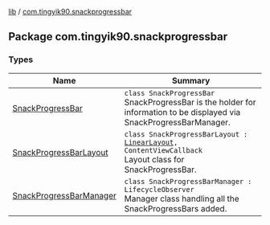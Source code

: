 [lib](../index.md) / [com.tingyik90.snackprogressbar](./index.md)

## Package com.tingyik90.snackprogressbar

### Types

| Name | Summary |
|---|---|
| [SnackProgressBar](-snack-progress-bar/index.md) | `class SnackProgressBar`<br>SnackProgressBar is the holder for information to be displayed via SnackProgressBarManager. |
| [SnackProgressBarLayout](-snack-progress-bar-layout/index.md) | `class SnackProgressBarLayout : `[`LinearLayout`](https://developer.android.com/reference/android/widget/LinearLayout.html)`, ContentViewCallback`<br>Layout class for SnackProgressBar. |
| [SnackProgressBarManager](-snack-progress-bar-manager/index.md) | `class SnackProgressBarManager : LifecycleObserver`<br>Manager class handling all the SnackProgressBars added. |
